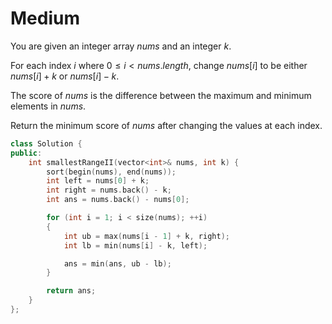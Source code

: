 # Medium

You are given an integer array $nums$ and an integer $k$.

For each index $i$ where $0 \leq i < nums.length$, change $nums[i]$ to be either $nums[i] + k$ or $nums[i] - k$.

The score of $nums$ is the difference between the maximum and minimum elements in $nums$.

Return the minimum score of $nums$ after changing the values at each index.

```cpp
class Solution {
public:
    int smallestRangeII(vector<int>& nums, int k) {
        sort(begin(nums), end(nums));
        int left = nums[0] + k;
        int right = nums.back() - k;
        int ans = nums.back() - nums[0];

        for (int i = 1; i < size(nums); ++i)
        {
            int ub = max(nums[i - 1] + k, right);
            int lb = min(nums[i] - k, left);

            ans = min(ans, ub - lb);
        }

        return ans;
    }
};
```
